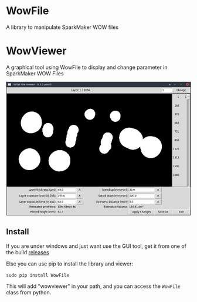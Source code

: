 WowFile
=======

A library to manipulate SparkMaker WOW files

WowViewer
=========

A graphical tool using WowFile to display and change parameter in SparkMaker WOW Files

![wowviewer interface](wowviewer.png)


Install
-------

If you are under windows and just want use the GUI tool, get it from one of the build [releases](/releases)

Else you can use pip to install the library and viewer:

```
sudo pip install WowFile
```

This will add "wowviewer" in your path, and you can access the `WowFile` class from python.
